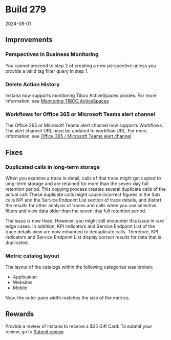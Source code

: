 # Build 279

2024-08-01

## Improvements
### Perspectives in Business Monitoring
You cannot proceed to step 2 of creating a new perspective unless you provide a valid tag filter query in step 1.

### Delete Action History
Instana now supports monitoring Tibco ActiveSpaces proxies. For more information, see [Monitoring TIBCO ActiveSpaces](https://github.ibm.com/instana/docs/blob/main/src/pages/ecosystem/tibco-as/index.md)

### Workflows for Office 365 or Microsoft Teams alert channel
The Office 365 or Microsoft Teams alert channel now supports Workflows. The alert channel URL must be updated to workflow URL. For more information, see [Office 365 / Microsoft Teams alert channel](https://github.ibm.com/instana/docs/blob/main/src/pages/ecosystem/office365/index.md).

## Fixes
### Duplicated calls in long-term storage
When you examine a trace in detail, calls of that trace might get copied to long-term storage and are retained for more than the seven-day full retention period. This copying process creates several duplicate calls of the actual call. These duplicate calls might cause incorrect figures in the Sub calls KPI and the Service Endpoint List section of trace details, and distort the results for other analysis of traces and calls when you use selective filters and view data older than the seven-day full retention period.

The issue is now fixed. However, you might still encounter this issue in rare edge cases. In addition, KPI indicators and Service Endpoint List of the trace details view are now enhanced to deduplicate calls. Therefore, KPI indicators and Service Endpoint List display correct results for data that is duplicated.

### Metric catalog layout
The layout of the catalogs within the following categories was broken:

- Application
- Websites
- Mobile

Now, the outer pane width matches the size of the metrics.

## Rewards
Provide a review of Instana to receive a $25 Gift Card. To submit your review, go to [Submit review](https://www.g2.com/contributor/instana-an-ibm-company-25-usd-2-reward-link?secure%5Bpage_id%5D=instana-an-ibm-company-25-usd-2-reward-link&secure%5Brewards%5D=true&secure%5Btoken%5D=5f61c4680c043dd462ee268a2e95504e1cec47c239f634889f1a86908d965fa1&utm_source=ibm&utm_medium=CSA&utm_campaign=email).
